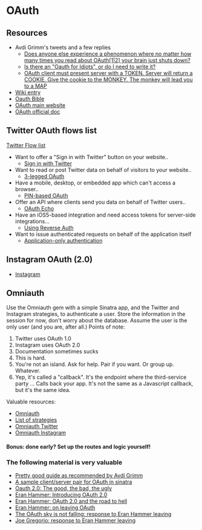 # OAuth

## Resources
* Avdi Grimm's tweets and a few replies
	* [Does anyone else experience a phenomenon where no matter how many times you read about OAuth[1|2] your brain just shuts down?](https://twitter.com/avdi/status/473959898581983232)
	* [Is there an "Oauth for Idiots", or do I need to write it?](https://twitter.com/avdi/status/473959979456548864)
	* [OAuth client must present server with a TOKEN. Server will return a COOKIE. Give the cookie to the MONKEY. The monkey will lead you to a MAP](https://twitter.com/avdi/status/473960505162219520)
* [Wiki entry](http://en.wikipedia.org/wiki/OAuth)
* [Oauth Bible](http://oauthbible.com/)
* [OAuth main website](http://oauth.net/)
* [OAuth official doc](http://oauth.net/documentation/)

## Twitter OAuth flows list
[Twitter Flow list](https://dev.twitter.com/docs/auth/obtaining-access-tokens)

* Want to offer a "Sign in with Twitter" button on your website.. 
	* [Sign in with Twitter](https://dev.twitter.com/docs/auth/implementing-sign-twitter)
* Want to read or post Twitter data on behalf of visitors to your website.. 
	* [3-legged OAuth](https://dev.twitter.com/docs/auth/3-legged-authorization)
* Have a mobile, desktop, or embedded app which can't access a browser.. 
	* [PIN-based OAuth](https://dev.twitter.com/docs/auth/pin-based-authorization)
* Offer an API where clients send you data on behalf of Twitter users.. 
	* [OAuth Echo](https://dev.twitter.com/docs/auth/oauth/oauth-echo)
* Have an iOS5-based integration and need access tokens for server-side integrations...		
	* [Using Reverse Auth](https://dev.twitter.com/docs/ios/using-reverse-auth)
* Want to issue authenticated requests on behalf of the application itself 
	* [Application-only authentication ](https://dev.twitter.com/docs/auth/application-only-auth)

## Instagram OAuth (2.0)
* [Instagram](http://instagram.com/developer/authentication/)

## Omniauth
Use the Omniauth gem with a simple Sinatra app, and the Twitter and Instagram strategies, to authenticate a user. Store the information in the session for now, don't worry about the database. Assume the user is the only user (and you are, after all.) Points of note:

1. Twitter uses OAuth 1.0
2. Instagram uses OAuth 2.0
3. Documentation sometimes sucks
4. This is hard.
5. You're not an island. Ask for help. Pair if you want. Or group up. Whatever.
6. Yep, it's called a "callback". It's the endpoint where the third-service party ... Calls back your app. It's not the same as a Javascript callback, but it's the same idea.

Valuable resources:

* [Omniauth](https://github.com/intridea/omniauth)
* [List of strategies](https://github.com/intridea/omniauth/wiki/List-of-Strategies)
* [Omniauth Twitter](https://github.com/arunagw/omniauth-twitter)
* [Omniauth Instagram](https://github.com/ropiku/omniauth-instagram)

#### Bonus: done early? Set up the routes and logic yourself!


### The following material is very valuable
* [Pretty good guide as recommended by Avdi Grimm](http://aaronparecki.com/articles/2012/07/29/1/oauth2-simplified)
* [A sample client/server pair for OAuth in sinatra](https://github.com/halorgium/sinatra-oauth) 
* [Oauth 2.0: The good, the bad, the ugly](http://code.tutsplus.com/articles/oauth-20-the-good-the-bad-the-ugly--net-33216)
* [Eran Hammer: Introducing OAuth 2.0](http://hueniverse.com/2010/05/15/introducing-oauth-2-0/)
* [Eran Hammer: OAuth 2.0 and the road to hell](http://hueniverse.com/2012/07/26/oauth-2-0-and-the-road-to-hell/)
* [Eran Hammer: on leaving OAuth](http://hueniverse.com/2012/07/30/on-leaving-oauth/)
* [The OAuth sky is not falling: response to Eran Hammer leaving](http://www.thread-safe.com/2012/07/the-oauth-2-sky-is-not-falling.html)
* [Joe Gregorio: response to Eran Hammer leaving](https://plus.google.com/u/0/118148240205592032989/posts/Qudedrg7JqJ)
